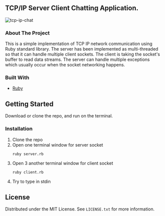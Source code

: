 <!-- ABOUT THE PROJECT -->
## TCP/IP Server Client Chatting Application.

![tcp-ip-chat](./assets/chat-full.gif)

### About The Project

This is a simple implementation of TCP IP network communication using Ruby standard library. The server has been implemented as multi-threaded so that it can handle multiple client sockets. The client is taking the socket's buffer to read data streams. The server can handle multiple exceptions which usually occur when the socket networking happens.

### Built With

* [Ruby](https://www.ruby-lang.org/en/)

<!-- GETTING STARTED -->
## Getting Started

Download or clone the repo, and run on the terminal.

### Installation

1. Clone the repo
2. Open one terminal window for server socket
   ```
   ruby server.rb
   ```
3. Open 3 another terminal window for client socket
   ```sh
   ruby client.rb
   ```
4. Try to type in stdin

<!-- LICENSE -->
## License

Distributed under the MIT License. See `LICENSE.txt` for more information.
